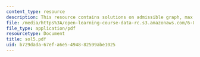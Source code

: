 ```yaml
---
content_type: resource
description: This resource contains solutions on admissible graph, max flow and matrix.
file: /media/https%3A/open-learning-course-data-rc.s3.amazonaws.com/6-854j-advanced-algorithms-fall-2005/b729dada67efa6e5494882599abe1025_sol5.pdf
file_type: application/pdf
resourcetype: Document
title: sol5.pdf
uid: b729dada-67ef-a6e5-4948-82599abe1025
---
```

